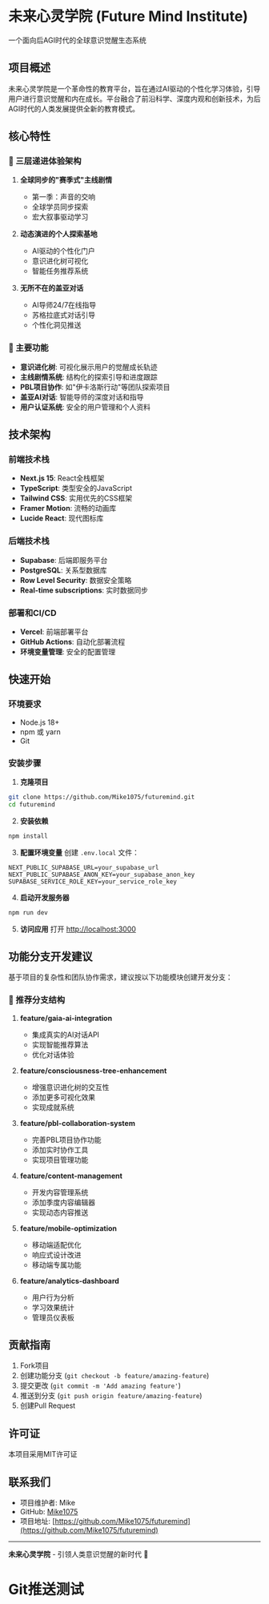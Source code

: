 # 未来心灵学院 (Future Mind Institute)

一个面向后AGI时代的全球意识觉醒生态系统

## 项目概述

未来心灵学院是一个革命性的教育平台，旨在通过AI驱动的个性化学习体验，引导用户进行意识觉醒和内在成长。平台融合了前沿科学、深度内观和创新技术，为后AGI时代的人类发展提供全新的教育模式。

## 核心特性

### 🌟 三层递进体验架构

1. **全球同步的"赛季式"主线剧情**
   - 第一季：声音的交响
   - 全球学员同步探索
   - 宏大叙事驱动学习

2. **动态演进的个人探索基地**
   - AI驱动的个性化门户
   - 意识进化树可视化
   - 智能任务推荐系统

3. **无所不在的盖亚对话**
   - AI导师24/7在线指导
   - 苏格拉底式对话引导
   - 个性化洞见推送

### 🎯 主要功能

- **意识进化树**: 可视化展示用户的觉醒成长轨迹
- **主线剧情系统**: 结构化的探索引导和进度跟踪
- **PBL项目协作**: 如"伊卡洛斯行动"等团队探索项目
- **盖亚AI对话**: 智能导师的深度对话和指导
- **用户认证系统**: 安全的用户管理和个人资料

## 技术架构

### 前端技术栈
- **Next.js 15**: React全栈框架
- **TypeScript**: 类型安全的JavaScript
- **Tailwind CSS**: 实用优先的CSS框架
- **Framer Motion**: 流畅的动画库
- **Lucide React**: 现代图标库

### 后端技术栈
- **Supabase**: 后端即服务平台
- **PostgreSQL**: 关系型数据库
- **Row Level Security**: 数据安全策略
- **Real-time subscriptions**: 实时数据同步

### 部署和CI/CD
- **Vercel**: 前端部署平台
- **GitHub Actions**: 自动化部署流程
- **环境变量管理**: 安全的配置管理

## 快速开始

### 环境要求
- Node.js 18+
- npm 或 yarn
- Git

### 安装步骤

1. **克隆项目**
```bash
git clone https://github.com/Mike1075/futuremind.git
cd futuremind
```

2. **安装依赖**
```bash
npm install
```

3. **配置环境变量**
创建 `.env.local` 文件：
```env
NEXT_PUBLIC_SUPABASE_URL=your_supabase_url
NEXT_PUBLIC_SUPABASE_ANON_KEY=your_supabase_anon_key
SUPABASE_SERVICE_ROLE_KEY=your_service_role_key
```

4. **启动开发服务器**
```bash
npm run dev
```

5. **访问应用**
打开 [http://localhost:3000](http://localhost:3000)

## 功能分支开发建议

基于项目的复杂性和团队协作需求，建议按以下功能模块创建开发分支：

### 🌿 推荐分支结构

1. **feature/gaia-ai-integration**
   - 集成真实的AI对话API
   - 实现智能推荐算法
   - 优化对话体验

2. **feature/consciousness-tree-enhancement**
   - 增强意识进化树的交互性
   - 添加更多可视化效果
   - 实现成就系统

3. **feature/pbl-collaboration-system**
   - 完善PBL项目协作功能
   - 添加实时协作工具
   - 实现项目管理功能

4. **feature/content-management**
   - 开发内容管理系统
   - 添加季度内容编辑器
   - 实现动态内容推送

5. **feature/mobile-optimization**
   - 移动端适配优化
   - 响应式设计改进
   - 移动端专属功能

6. **feature/analytics-dashboard**
   - 用户行为分析
   - 学习效果统计
   - 管理员仪表板

## 贡献指南

1. Fork项目
2. 创建功能分支 (`git checkout -b feature/amazing-feature`)
3. 提交更改 (`git commit -m 'Add amazing feature'`)
4. 推送到分支 (`git push origin feature/amazing-feature`)
5. 创建Pull Request

## 许可证

本项目采用MIT许可证

## 联系我们

- 项目维护者: Mike
- GitHub: [Mike1075](https://github.com/Mike1075)
- 项目地址: [https://github.com/Mike1075/futuremind](https://github.com/Mike1075/futuremind)

---

**未来心灵学院** - 引领人类意识觉醒的新时代 🌟
# Git推送测试
